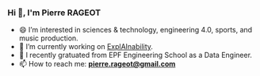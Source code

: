 ### Hi 👋, I'm Pierre RAGEOT

- 😄 I’m interested in sciences & technology, engineering 4.0, sports, and music production.
- 🔭 I’m currently working on [ExplAInability](https://github.com/pierrert3/ExplAInability-P5A).
- 🌱 I recently gratuated from EPF Engineering School as a Data Engineer.
- 📫 How to reach me: **pierre.rageot@gmail.com**
  
<!--
**pierrert3/pierrert3** is a ✨ _special_ ✨ repository because its `README.md` (this file) appears on your GitHub profile.

Here are some ideas to get you started:

- 🔭 I’m currently working on ...
- 🌱 I’m currently learning ...
- 👯 I’m looking to collaborate on ...
- 🤔 I’m looking for help with ...
- 💬 Ask me about ...
- 📫 How to reach me: ...
- 😄 Pronouns: ...
- ⚡ Fun fact: ...
-->
